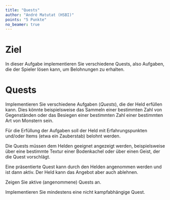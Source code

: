 ```yaml
---
title: "Quests"
author: "André Matutat (HSBI)"
points: "5 Punkte"
no_beamer: true
---
```


# Ziel

In dieser Aufgabe implementieren Sie verschiedene Quests, also Aufgaben, die der Spieler
lösen kann, um Belohnungen zu erhalten.

# Quests

Implementieren Sie verschiedene Aufgaben (_Quests_), die der Held erfüllen kann. Dies könnte
beispielsweise das Sammeln einer bestimmten Zahl von Gegenständen oder das Besiegen einer
bestimmten Zahl einer bestimmten Art von Monstern sein.

Für die Erfüllung der Aufgaben soll der Held mit Erfahrungspunkten und/oder Items (etwa ein
Zauberstab) belohnt werden.

Die Quests müssen dem Helden geeignet angezeigt werden, beispielsweise über eine bestimmte
Textur einer Bodenkachel oder über einen Geist, der die Quest vorschlägt.

Eine präsentierte Quest kann durch den Helden angenommen werden und ist dann aktiv. Der Held
kann das Angebot aber auch ablehnen.

Zeigen Sie aktive (angenommene) Quests an.

Implementieren Sie mindestens eine nicht kampfabhängige Quest.
